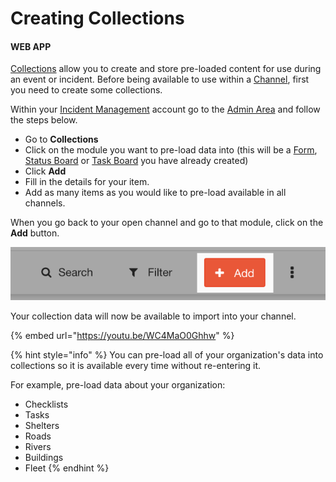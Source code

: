 # Creating Collections

#### WEB APP

[Collections](./) allow you to create and store pre-loaded content for use during an event or incident. Before being available to use within a [Channel](../../channels/), first you need to create some collections.

Within your [Incident Management](../../getting-started.md) account go to the [Admin Area](../) and follow the steps below.

* Go to **Collections**
* Click on the module you want to pre-load data into (this will be a [Form](../../forms/), [Status Board](../../status-boards/) or [Task Board](../../task-boards/) you have already created)
* Click **Add**
* Fill in the details for your item.
* Add as many items as you would like to pre-load available in all channels.

When you go back to your open channel and go to that module, click on the **Add** button.

![](<../../../.gitbook/assets/Screen Shot 2021-09-15 at 1.20.57 PM (2).png>)

Your collection data will now be available to import into your channel.

{% embed url="https://youtu.be/WC4MaO0Ghhw" %}



{% hint style="info" %}
You can pre-load all of your organization's data into collections so it is available every time without re-entering it.

For example, pre-load data about your organization:

* Checklists
* Tasks
* Shelters
* Roads
* Rivers
* Buildings
* Fleet
{% endhint %}
